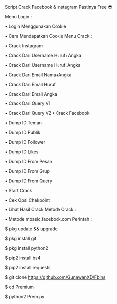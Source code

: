 Script Crack Facebook & Instagram Pastinya Free 😎

Menu Login :

• Login Menggunakan Cookie

• Cara Mendapatkan Cookie
Menu Crack :

• Crack Instagram

• Crack Dari Username Huruf+Angka

• Crack Dari Username Huruf_Angka 

• Crack Dari Email Nama+Angka 

• Crack Dari Email Huruf 

• Crack Dari Email Angka

• Crack Dari Query V1

• Crack Dari Query V2
• Crack Facebook

• Dump ID Teman

• Dump ID Publik

• Dump ID Follower

• Dump ID Likes

• Dump ID From Pesan

• Dump ID From Grup

• Dump ID From Query

• Start Crack

• Cek Opsi Chekpoint

• Lihat Hasil Crack
Metode Crack :

• Metode mbasic.facebook.com
Perintah :

$ pkg update && upgrade

$ pkg install git

$ pkg install python2

$ pip2 install bs4

$ pip2 install requests

$ git clone https://github.com/GunawanXD/Fbins

$ cd Premium

$ python2 Prem.py
